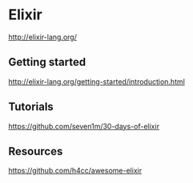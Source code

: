 # Elixir
http://elixir-lang.org/

## Getting started
http://elixir-lang.org/getting-started/introduction.html

## Tutorials
https://github.com/seven1m/30-days-of-elixir

## Resources
https://github.com/h4cc/awesome-elixir
